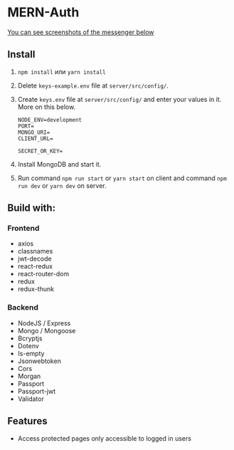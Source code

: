 # MERN-Auth

[You can see screenshots of the messenger below](#screenshots)

## Install

1. `npm install` или `yarn install`
2. Delete `keys-example.env` file at `server/src/config/`.
3. Create `keys.env` file at `server/src/config/` and enter your values in it. More on this below.

   ```
   NODE_ENV=development
   PORT=
   MONGO_URI=
   CLIENT_URL=

   SECRET_OR_KEY=

   ```

4. Install MongoDB and start it.

5. Run command `npm run start` or `yarn start` on client and command `npm run dev` or `yarn dev` on server.

## Build with:

### Frontend

- axios
- classnames
- jwt-decode
- react-redux
- react-router-dom
- redux
- redux-thunk

### Backend

- NodeJS / Express
- Mongo / Mongoose
- Bcryptjs
- Dotenv
- Is-empty
- Jsonwebtoken
- Cors
- Morgan
- Passport
- Passport-jwt
- Validator

## Features

- Access protected pages only accessible to logged in users
